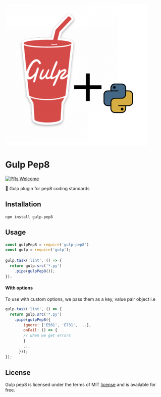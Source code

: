 
<img src="/screenshots/gulp-pep8.png" alt="logo" width="450"/>

# Gulp Pep8
[![PRs Welcome](https://img.shields.io/badge/PRs-welcome-brightgreen.svg?style=flat-square)](http://makeapullrequest.com) 

  :closed_book: Gulp plugin for pep8 coding standards
 
 ## Installation
 `npm install gulp-pep8`
 
## Usage
```javascript
const gulpPep8 = require('gulp-pep8')
const gulp = require('gulp');

gulp.task('lint', () => {
  return gulp.src('*.py')
    .pipe(gulpPep8());
});
```
#### With options
To use with custom options, we pass them as a key, value pair object i.e

```javascript
gulp.task('lint', () => {
  return gulp.src('*.py')
    .pipe(gulpPep8({
        ignore: ['E501', 'E731', ...],
        onFail: () => {
        // when we get errors
        }
        ...
      }));
});
```


## License
Gulp pep8 is licensed under the terms of MIT [license](LICENSE.md) and is available for free.
